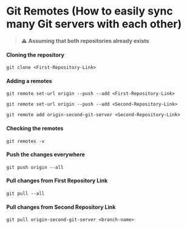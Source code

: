 # Git Remotes (How to easily sync many Git servers with each other)

> :warning: **Assuming that both repositories already exists**

#### Cloning the repository

`git clone <First-Repository-Link>`

#### Adding a remotes

`git remote set-url origin --push --add <First-Repository-Link>`

`git remote set-url origin --push --add <Second-Repository-Link>` 

`git remote add origin-second-git-server <Second-Repository-Link>` 

#### Checking the remotes

`git remotes -v`


#### Push the changes everywhere

`git push origin --all`

#### Pull changes from First Repository Link

`git pull --all`

#### Pull changes from Second Repository Link

`git pull origin-second-git-server <branch-name>`
